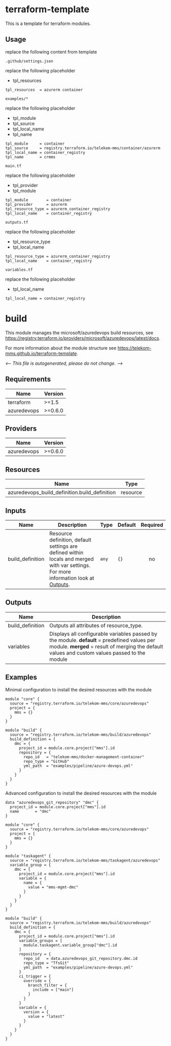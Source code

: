 # terraform-template

This is a template for terraform modules.

## Usage

replace the following content from template

`.github/settings.json`

replace the following placeholder

* tpl_resources

```example
tpl_resources  = azurerm container
```

`examples/*`

replace the following placeholder

* tpl_module
* tpl_source
* tpl_local_name
* tpl_name

```example
tpl_module     = container
tpl_source     = registry.terraform.io/telekom-mms/container/azurerm
tpl_local_name = container_registry
tpl_name       = crmms
```

`main.tf`

replace the following placeholder

* tpl_provider
* tpl_module

```example
tpl_module        = container
tpl_provider      = azurerm
tpl_resource_type = azurerm_container_registry
tpl_local_name    = container_registry
```

`outputs.tf`

replace the following placeholder

* tpl_resource_type
* tpl_local_name

```example
tpl_resource_type = azurerm_container_registry
tpl_local_name    = container_registry
```

`variables.tf`

replace the following placeholder

* tpl_local_name

```example
tpl_local_name = container_registry
```

<!-- BEGIN_TF_DOCS -->
# build

This module manages the microsoft/azuredevops build resources, see https://registry.terraform.io/providers/microsoft/azuredevops/latest/docs.

For more information about the module structure see https://telekom-mms.github.io/terraform-template.

_<-- This file is autogenerated, please do not change. -->_

## Requirements

| Name | Version |
|------|---------|
| terraform | >=1.5 |
| azuredevops | >=0.6.0 |

## Providers

| Name | Version |
|------|---------|
| azuredevops | >=0.6.0 |

## Resources

| Name | Type |
|------|------|
| azuredevops_build_definition.build_definition | resource |

## Inputs

| Name | Description | Type | Default | Required |
|------|-------------|------|---------|:--------:|
| build_definition | Resource definition, default settings are defined within locals and merged with var settings. For more information look at [Outputs](#Outputs). | `any` | `{}` | no |

## Outputs

| Name | Description |
|------|-------------|
| build_definition | Outputs all attributes of resource_type. |
| variables | Displays all configurable variables passed by the module. __default__ = predefined values per module. __merged__ = result of merging the default values and custom values passed to the module |

## Examples

Minimal configuration to install the desired resources with the module

```hcl
module "core" {
  source = "registry.terraform.io/telekom-mms/core/azuredevops"
  project = {
    mms = {}
  }
}

module "build" {
  source = "registry.terraform.io/telekom-mms/build/azuredevops"
  build_definition = {
    dmc = {
      project_id = module.core.project["mms"].id
      repository = {
        repo_id   = "telekom-mms/docker-management-container"
        repo_type = "GitHub"
        yml_path  = "examples/pipeline/azure-devops.yml"
      }
    }
  }
}
```

Advanced configuration to install the desired resources with the module

```hcl
data "azuredevops_git_repository" "dmc" {
  project_id = module.core.project["mms"].id
  name       = "dmc"
}

module "core" {
  source = "registry.terraform.io/telekom-mms/core/azuredevops"
  project = {
    mms = {}
  }
}

module "taskagent" {
  source = "registry.terraform.io/telekom-mms/taskagent/azuredevops"
  variable_group = {
    dmc = {
      project_id = module.core.project["mms"].id
      variable = {
        name = {
          value = "mms-mgmt-dmc"
        }
      }
    }
  }
}

module "build" {
  source = "registry.terraform.io/telekom-mms/build/azuredevops"
  build_definition = {
    dmc = {
      project_id = module.core.project["mms"].id
      variable_groups = [
        module.taskagent.variable_group["dmc"].id
      ]
      repository = {
        repo_id   = data.azuredevops_git_repository.dmc.id
        repo_type = "TfsGit"
        yml_path  = "examples/pipeline/azure-devops.yml"
      }
      ci_trigger = {
        override = {
          branch_filter = {
            include = ["main"]
          }
        }
      }
      variable = {
        version = {
          value = "latest"
        }
      }
    }
  }
}
```
<!-- END_TF_DOCS -->